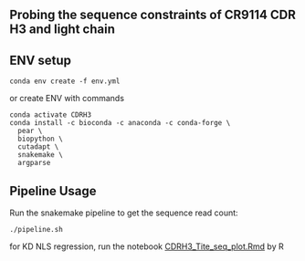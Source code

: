 ## Probing the sequence constraints of CR9114 CDR H3 and light chain

## ENV setup
```
conda env create -f env.yml
```

or create ENV with commands

```conda create -n CDRH3 python=3.9
conda activate CDRH3
conda install -c bioconda -c anaconda -c conda-forge \
  pear \
  biopython \
  cutadapt \
  snakemake \
  argparse
```

## Pipeline Usage

Run the snakemake pipeline to get the sequence read count:
```
./pipeline.sh
```

for KD NLS regression, run the notebook [CDRH3_Tite_seq_plot.Rmd](./code/CDRH3_Tite_seq_plot.Rmd) by R
